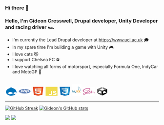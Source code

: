 ### Hi there 👋

<!--
**gideoncresswell/gideoncresswell** is a ✨ _special_ ✨ repository because its `README.md` (this file) appears on your GitHub profile.

Here are some ideas to get you started:

- 🔭 I’m currently working on ...
- 🌱 I’m currently learning ...
- 👯 I’m looking to collaborate on ...
- 🤔 I’m looking for help with ...
- 💬 Ask me about ...
- 📫 How to reach me: ...
- 😄 Pronouns: ...
- ⚡ Fun fact: ...
-->

### Hello, I'm Gideon Cresswell, Drupal developer, Unity Developer and racing driver 🏎️

- I'm currently the Lead Drupal developer at https://www.ucl.ac.uk 🎓
- In my spare time I'm building a game with Unity 🎮
- I love cats 😻
- I support Chelsea FC ⚽
- I love watching all forms of motorsport, especially Formula One, IndyCar and MotoGP 🏁


<div style="display: inline-block"><br>
  <img alt="DRUPAL" height="30" width="40" src="https://raw.githubusercontent.com/devicons/devicon/master/icons/drupal/drupal-plain.svg">
  <img alt="PHP" height="30" width="40" src="https://raw.githubusercontent.com/devicons/devicon/master/icons/php/php-plain.svg">
  <img alt="HTML" height="30" width="40" src="https://raw.githubusercontent.com/devicons/devicon/master/icons/html5/html5-original.svg">
  <img alt="Js" height="30" width="40" src="https://raw.githubusercontent.com/devicons/devicon/master/icons/javascript/javascript-plain.svg">
  <img alt="CSS" height="30" width="40" src="https://raw.githubusercontent.com/devicons/devicon/master/icons/css3/css3-original.svg">
  <img alt="MySQL" width="30" height="40" src="https://raw.githubusercontent.com/devicons/devicon/master/icons/mysql/mysql-original-wordmark.svg">
  <img alt="SASS" height="30" width="40" src="https://raw.githubusercontent.com/devicons/devicon/master/icons/sass/sass-original.svg">
  <img alt="Unity" height="30" width="40" src="https://raw.githubusercontent.com/devicons/devicon/master/icons/unity/unity-original.svg">
</div>

---

[![GitHub Streak](http://github-readme-streak-stats.herokuapp.com?user=gideoncresswell&theme=dark&background=000000)](https://git.io/streak-stats)
[![Gideon's GitHub stats](https://github-readme-stats.vercel.app/api?username=gideoncresswell&count_private=true&show_icons=true&theme=midnight-purple)](https://github.com/anuraghazra/github-readme-stats)

<div id="badges">
  <a href="https://instagram.com/gideoncresswell" target="_blank"><img src="https://img.shields.io/badge/-Instagram-%23E4405F?style=for-the-badge&logo=instagram&logoColor=white"></a>
  <a href="https://www.linkedin.com/in/gideoncresswell/" target="_blank"><img src="https://img.shields.io/badge/-LinkedIn-%230077B5?style=for-the-badge&logo=linkedin&logoColor=white"></a> 
</div>

<img src="https://komarev.com/ghpvc/?username=gideoncresswell&style=flat-square&color=blue" alt=""/>
